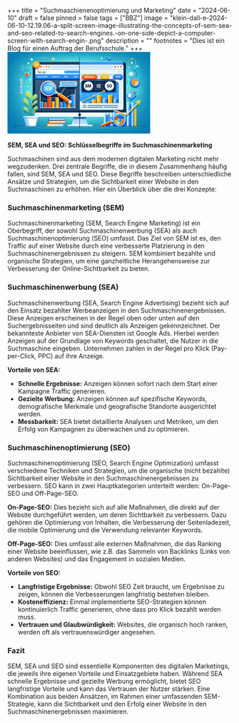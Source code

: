 +++
title = "Suchmaschienenoptimierung und Marketing"
date = "2024-06-10"
draft = false
pinned = false
tags = ["BBZ"]
image = "klein-dall-e-2024-06-10-12.19.06-a-split-screen-image-illustrating-the-concepts-of-sem-sea-and-seo-related-to-search-engines.-on-one-side-depict-a-computer-screen-with-search-engin-.png"
description = ""
footnotes = "Dies ist ein Blog für einen Auftrag der Berufsschule."
+++
![](klein-dall-e-2024-06-10-12.19.06-a-split-screen-image-illustrating-the-concepts-of-sem-sea-and-seo-related-to-search-engines.-on-one-side-depict-a-computer-screen-with-search-engin-.png)

**SEM, SEA und SEO: Schlüsselbegriffe im Suchmaschinenmarketing**

Suchmaschinen sind aus dem modernen digitalen Marketing nicht mehr wegzudenken. Drei zentrale Begriffe, die in diesem Zusammenhang häufig fallen, sind SEM, SEA und SEO. Diese Begriffe beschreiben unterschiedliche Ansätze und Strategien, um die Sichtbarkeit einer Website in den Suchmaschinen zu erhöhen. Hier ein Überblick über die drei Konzepte:

### Suchmaschinenmarketing (SEM)

Suchmaschinenmarketing (SEM, Search Engine Marketing) ist ein Oberbegriff, der sowohl Suchmaschinenwerbung (SEA) als auch Suchmaschinenoptimierung (SEO) umfasst. Das Ziel von SEM ist es, den Traffic auf einer Website durch eine verbesserte Platzierung in den Suchmaschinenergebnissen zu steigern. SEM kombiniert bezahlte und organische Strategien, um eine ganzheitliche Herangehensweise zur Verbesserung der Online-Sichtbarkeit zu bieten.

### Suchmaschinenwerbung (SEA)

Suchmaschinenwerbung (SEA, Search Engine Advertising) bezieht sich auf den Einsatz bezahlter Werbeanzeigen in den Suchmaschinenergebnissen. Diese Anzeigen erscheinen in der Regel oben oder unten auf den Suchergebnisseiten und sind deutlich als Anzeigen gekennzeichnet. Der bekannteste Anbieter von SEA-Diensten ist Google Ads. Hierbei werden Anzeigen auf der Grundlage von Keywords geschaltet, die Nutzer in die Suchmaschine eingeben. Unternehmen zahlen in der Regel pro Klick (Pay-per-Click, PPC) auf ihre Anzeige.

**Vorteile von SEA:**

* **Schnelle Ergebnisse:** Anzeigen können sofort nach dem Start einer Kampagne Traffic generieren.
* **Gezielte Werbung:** Anzeigen können auf spezifische Keywords, demografische Merkmale und geografische Standorte ausgerichtet werden.
* **Messbarkeit:** SEA bietet detaillierte Analysen und Metriken, um den Erfolg von Kampagnen zu überwachen und zu optimieren.

### Suchmaschinenoptimierung (SEO)

Suchmaschinenoptimierung (SEO, Search Engine Optimization) umfasst verschiedene Techniken und Strategien, um die organische (nicht bezahlte) Sichtbarkeit einer Website in den Suchmaschinenergebnissen zu verbessern. SEO kann in zwei Hauptkategorien unterteilt werden: On-Page-SEO und Off-Page-SEO.

**On-Page-SEO:** Dies bezieht sich auf alle Maßnahmen, die direkt auf der Website durchgeführt werden, um deren Sichtbarkeit zu verbessern. Dazu gehören die Optimierung von Inhalten, die Verbesserung der Seitenladezeit, die mobile Optimierung und die Verwendung relevanter Keywords.

**Off-Page-SEO:** Dies umfasst alle externen Maßnahmen, die das Ranking einer Website beeinflussen, wie z.B. das Sammeln von Backlinks (Links von anderen Websites) und das Engagement in sozialen Medien.

**Vorteile von SEO:**

* **Langfristige Ergebnisse:** Obwohl SEO Zeit braucht, um Ergebnisse zu zeigen, können die Verbesserungen langfristig bestehen bleiben.
* **Kosteneffizienz:** Einmal implementierte SEO-Strategien können kontinuierlich Traffic generieren, ohne dass pro Klick bezahlt werden muss.
* **Vertrauen und Glaubwürdigkeit:** Websites, die organisch hoch ranken, werden oft als vertrauenswürdiger angesehen.

### Fazit

SEM, SEA und SEO sind essentielle Komponenten des digitalen Marketings, die jeweils ihre eigenen Vorteile und Einsatzgebiete haben. Während SEA schnelle Ergebnisse und gezielte Werbung ermöglicht, bietet SEO langfristige Vorteile und kann das Vertrauen der Nutzer stärken. Eine Kombination aus beiden Ansätzen, im Rahmen einer umfassenden SEM-Strategie, kann die Sichtbarkeit und den Erfolg einer Website in den Suchmaschinenergebnissen maximieren.